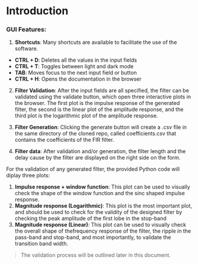 # Introduction
### GUI Features:
1. **Shortcuts**: Many shortcuts are available to facilitate the use of the software.
* **CTRL + D**: Deletes all the values in the input fields
* **CTRL + T**: Toggles between light and dark mode
* **TAB**: Moves focus to the next input field or button
* **CTRL + H**: Opens the documentation in the browser

2. __**Filter Validation**__: After the input fields are all specified, the filter can be validated using the validate button, which open three interactive plots in the browser.
The first plot is the impulse response of the generated filter, the second is the linear plot of the amplitude response, and the third plot is the logarithmic plot of the amplitude response.

3. __**Filter Generation**__: Clicking the generate button will create a .csv file in the same directory of the cloned repo, called coefficients.csv that contains the coefficients of the FIR filter.

4. __**Filter data**__: After validation and/or generation, the filter length and the delay cause by the filter are displayed on the right side on the form.




For the validation of any generated filter, the provided Python code will diplay three plots:

1. **Impulse response + window function**: This plot can be used to visually check the shape of the window function and the sinc shaped impulse response.
1. **Magnitude response (Logarithmic)**: This plot is the most important plot, and should be used to check for the validity of the designed filter by checking the peak amplitude of the first lobe in the stop-band
1. **Magnitude response (Linear)**: This plot can be used to visually check the overall shape of thefrequency response of the filter, the ripple in the pass-band and stop-band, and most importantly, to validate the transition band width.
> The validation process will be outlined later in this document.